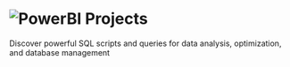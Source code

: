 # ![PowerBI Projects](https://techcommunity.microsoft.com/t5/image/serverpage/image-id/278114i5C41CD1A3CAA3438/image-size/original?v=v2&px=-1) 
Discover powerful SQL scripts and queries for data analysis, optimization, and database management
